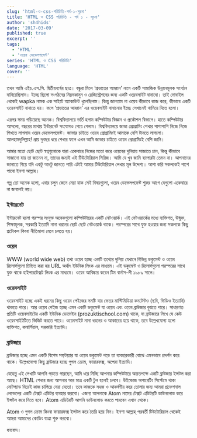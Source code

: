 ```yaml
---
slug: 'html-ও-css-পরিচিতি-পর্ব-১-সূচনা'
title: 'HTML ও CSS পরিচিতি - পর্ব ১ - সূচনা'
author: 'sh4hids'
date: '2017-03-09'
published: true
excerpt: ''
tags:
  - 'HTML'
  - 'ওয়েব ডেভেলপমেন্ট'
series: 'HTML ও CSS পরিচিতি'
language: 'HTML'
cover: ''
---
```


তখন আমি এইচ.এস.সি. দ্বিতীয়বর্ষের ছাত্র। বন্ধুরা মিলে ‘প্রভাতের আহ্বান’ নামে একটি সামাজিক উন্নয়নমূলক সংগঠন বানিয়েছিলাম। ইচ্ছে ছিলো সংগঠনের নিয়মকানুন ও রেজিস্ট্রেশনের জন্য একটি ওয়েবসাইট বানাবো। তাই মোবাইল থেকেই wapka নামক এক সাইটে অ্যাকাউন্ট খুলেছিলাম। কিন্তু জানতাম না ওয়েব কীভাবে কাজ করে, কীভাবে একটি ওয়েবসাইট বানাতে হয়। ফলে ‘প্রভাতের আহ্বান’ এর ওয়েবসাইট বানানোর ইচ্ছে সেখানেই থামিয়ে দিতে হলো।

এরপর সময় গড়িয়েছে অনেক। বিশ্ববিদ্যালয়ে ভর্তি হলাম কম্পিউটার বিজ্ঞান ও প্রকৌশল বিভাগে। হাতে কম্পিউটার আসলো, বছরের মাথায় ইন্টারনেট সংযোগও পেয়ে গেলাম। বিশ্ববিদ্যালয়ে জাভা প্রোগ্রামিং শেখার পাশাপাশি নিজে নিজে শিখতে লাগলাম ওয়েব ডেভেলপমেন্ট। জাভার চাইতে ওয়েব প্রোগ্রামিংই আমাকে বেশি টানতে লাগলো। আলহামদুলিল্লাহ! প্রায় দুবছর ধরে শেখার ফলে এখন আমি জাভার চাইতে ওয়েব প্রোগ্রামিংই বেশি জানি।

আমার মতো ছোট ছোট স্বপ্নগুলোকে যারা একেবারে নিজের মতো করে ওয়েবের দুনিয়ায় সাজাতে চান, কিন্তু কীভাবে সাজানো যায় তা জানেন না, তাদের জন্যই এই টিউটোরিয়াল সিরিজ। আমি যে খুব জানি ব্যাপারটা তেমন না। আপনাদের জানাতে গিয়ে যদি একটু আধটু জানতে পারি এটাই আমার টিউটোরিয়াল লেখার মূল উদ্দেশ্য। আশা করি সকলকেই পাশে পাবো ইনশা আল্লাহ।

গল্প তো অনেক হলো, এবার চলুন জেনে নেয়া যাক সেই বিষয়গুলো, ওয়েব ডেভেলপমেন্ট শুরুর আগে যেগুলো একেবারে না জনলেই নয়।

### ইন্টারনেট

ইন্টারনেট হলো পরস্পর সংযুক্ত অনেকগুলো কম্পিউটারের একটি নেটওয়ার্ক। এই নেটওয়ার্কের মধ্যে ব্যক্তিগত, উন্মুক্ত, শিক্ষামূলক, সরকারি ইত্যাদি নানা ধরনের ছোট ছোট নেটওয়ার্ক থাকে। পরস্পরের সাথে যুক্ত হওয়ার জন্য সকলকে কিছু প্রটোকল কিংবা নীতিমালা মেনে চলতে হয়।

### ওয়েব

WWW (world wide web) তথা ওয়েব হচ্ছে একটি তথ্যের দুনিয়া যেখানে বিভিন্ন ডকুমেন্ট ও ওয়েব রিসোর্সগুলো চিহ্নিত করা হয় URL অর্থাৎ ইউনিক লিংক এর মাধ্যমে। এই ডকুমেন্ট ও রিসোর্সগুলো পরস্পরের সাথে যুক্ত থাকে হাইপারটেক্সট লিংক এর মাধ্যমে। ওয়েব আবিষ্কার করেন টিম বার্নাস-লী ১৯৮৯ সালে।

### ওয়েবসাইট

ওয়েবসাইট হচ্ছে একই ধরনের কিছু ওয়েব পেইজের সমষ্টি যার ভেতর মাল্টিমিডিয়া কনটেন্টও (ছবি, ভিডিও ইত্যাদি) থাকতে পারে। আর ওয়েব পেইজ হচ্ছে এমন একটি ডকুমেন্ট যা ওয়েব এবং ওয়েব ব্রাউজার বুঝতে পারে। সাধারণত প্রতিটি ওয়েবসাইটের একটি ইউনিক ডোমেইন (prozuktischool.com) থাকে, যা ব্রাউজারে লিখে যে কেউ ওয়েবসাইটটিতে ভিজিট করতে পারে। ওয়েবসাইট নানা ধরনের ও আকারের হয়ে থাকে, তবে উল্লেখযোগ্য হলো ব্যক্তিগত, কমার্শিয়াল, সরকারি ইত্যাদি।

### ব্রাউজার

ব্রাউজার হচ্ছে এমন একটি বিশেষ সফ্‌টয়্যার যা ওয়েব ডকুমেন্ট পড়ে তা ব্যবহারকারী বোঝে এমনভাবে প্রদর্শন করে থাকে। উল্লেখযোগ্য কিছু ব্রাউজার হচ্ছে গুগল ক্রোম, ফায়ারফক্স, অপেরা ইত্যাদি।

যেহেতু এই লেখাটি আপনি পড়তে পারছেন, আমি ধরে নিচ্ছি আপনার কম্পিউটারে অন্ততপক্ষে একটি ব্রাউজার ইন্সটল করা আছে। HTML শেখার জন্য আপনার আর মাত্র একটি টুল হলেই চলবে। উইন্ডোজ অপারেটিং সিস্টেমে থাকা নোটপ্যাড দিয়েই কাজ চালিয়ে নেয়া যেতো। তবে কাজকে সহজ ও আকর্ষণীয় করে তোলার জন্য আমরা প্রফেশনাল লেভেলের একটি টেক্সট এডিটর ব্যবহার করবো। এজন্য আপনাকে Atom নামের টেক্সট এডিটরটি ডাউনলোড করে ইন্সটল করে নিতে হবে। Atom এডিটরটি আপনি ডাউনলোড করতে পারবেন এখান থেকে।

Atom ও গুগল ক্রোম কিংবা ফায়ারফক্স ইন্সটল করে তৈরি হয়ে নিন। ইনশা আল্লাহ্‌ পরবর্তী টিউটোরিয়াল থেকেই আমরা আমাদের কোডিং যাত্রা শুরু করবো।

ধন্যবাদ।
